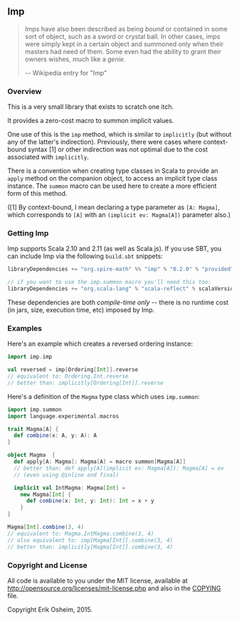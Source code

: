 ## Imp

> Imps have also been described as being *bound* or contained in some
> sort of object, such as a sword or crystal ball. In other cases,
> imps were simply kept in a certain object and summoned only when
> their masters had need of them. Some even had the ability to grant
> their owners wishes, much like a *genie*.
>
> -- Wikipedia entry for "Imp"

### Overview

This is a very small library that exists to scratch one itch.

It provides a zero-cost macro to summon implicit values.

One use of this is the `imp` method, which is similar to `implicitly`
(but without any of the latter's indirection). Previously, there were
cases where context-bound syntax [1] or other indirection was not
optimal due to the cost associated with `implicitly`.

There is a convention when creating type classes in Scala to provide
an `apply` method on the companion object, to access an implicit type
class instance. The `summon` macro can be used here to create a more
efficient form of this method.

([1] By context-bound, I mean declaring a type parameter as
`[A: Magma]`, which corresponds to `[A]` with an `(implicit ev:
Magma[A])` parameter also.)

### Getting Imp

Imp supports Scala 2.10 and 2.11 (as well as Scala.js). If you use
SBT, you can include Imp via the following `build.sbt` snippets:

```scala
libraryDependencies += "org.spire-math" %% "imp" % "0.2.0" % "provided"

// if you want to use the imp.summon macro you'll need this too:
libraryDependencies += "org.scala-lang" % "scala-reflect" % scalaVersion.value % "provided"
```

These dependencies are both *compile-time only* -- there is no runtime
cost (in jars, size, execution time, etc) imposed by Imp.

### Examples

Here's an example which creates a reversed ordering instance:

```scala
import imp.imp

val reversed = imp[Ordering[Int]].reverse
// equivalent to: Ordering.Int.reverse
// better than: implicitly[Ordering[Int]].reverse
```

Here's a definition of the `Magma` type class which uses `imp.summon`:

```scala
import imp.summon
import language.experimental.macros

trait Magma[A] {
  def combine(x: A, y: A): A
}

object Magma  {
  def apply[A: Magma]: Magma[A] = macro summon[Magma[A]]
  // better than: def apply[A](implicit ev: Magma[A]): Magma[A] = ev
  // (even using @inline and final)

  implicit val IntMagma: Magma[Int] =
    new Magma[Int] {
      def combine(x: Int, y: Int): Int = x + y
    }
}

Magma[Int].combine(3, 4)
// equivalent to: Magma.IntMagma.combine(3, 4)
// also equivalent to: imp[Magma[Int]].combine(3, 4)
// better than: implicitly[Magma[Int]].combine(3, 4)
```

### Copyright and License

All code is available to you under the MIT license, available at
http://opensource.org/licenses/mit-license.php and also in the
[COPYING](COPYING) file.

Copyright Erik Osheim, 2015.
